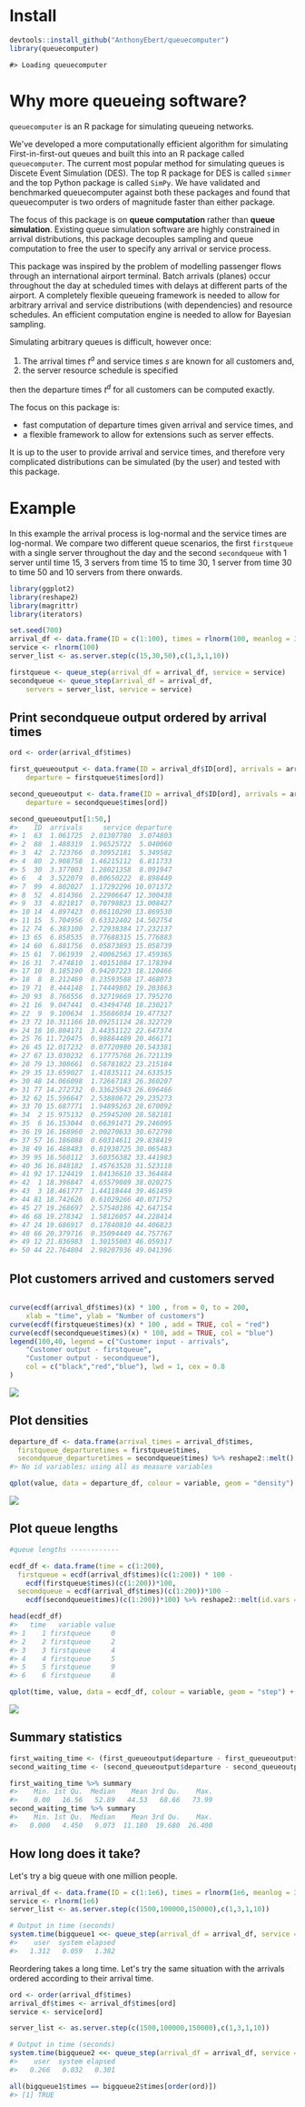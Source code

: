 
<!-- --- -->
<!-- output: html -->
<!-- bibliography: references.bib -->
<!-- --- -->
<!-- README.md is generated from README.Rmd. Please edit that file -->

Install
=======

``` r
devtools::install_github("AnthonyEbert/queuecomputer")
library(queuecomputer)
```

    #> Loading queuecomputer

Why more queueing software?
===========================

<!-- There is already a lot of queueing simulation packages out there including the following R packages:  -->
<!-- * [```liqueueR```](https://cran.r-project.org/web/packages/liqueueR/index.html), -->
<!-- * [```queueing```](https://cran.r-project.org/web/packages/queueing/index.html), -->
<!-- * [```rstackdeque```](https://cran.r-project.org/web/packages/rstackdeque/index.html) & -->
<!-- * [```simmer```](http://r-simmer.org/). -->
<!-- ```liqueueR``` is written for priority queues. ```queueing ``` simulates well known simple queues such as M/M/1. -->
<!-- Python packages: -->
<!-- * [```queue-lib```](https://pypi.python.org/pypi/queuelib) -->
<!-- * [```simpy```](https://simpy.readthedocs.io/en/latest/) -->
<!-- Matlab / Octave packages: -->
<!-- * [```queueing```](http://www.moreno.marzolla.name/software/queueing/) -->
`queuecomputer` is an R package for simulating queueing networks.

We've developed a more computationally efficient algorithm for simulating First-in-first-out queues and built this into an R package called `queuecomputer`. The current most popular method for simulating queues is Discete Event Simulation (DES). The top R package for DES is called `simmer` and the top Python package is called `SimPy`. We have validated and benchmarked queuecomputer against both these packages and found that queuecomputer is two orders of magnitude faster than either package.

The focus of this package is on <b>queue computation</b> rather than <b>queue simulation</b>. Existing queue simulation software are highly constrained in arrival distributions, this package decouples sampling and queue computation to free the user to specify any arrival or service process.

This package was inspired by the problem of modelling passenger flows through an international airport terminal. Batch arrivals (planes) occur throughout the day at scheduled times with delays at different parts of the airport. A completely flexible queueing framework is needed to allow for arbitrary arrival and service distributions (with dependencies) and resource schedules. An efficient computation engine is needed to allow for Bayesian sampling.

Simulating arbitrary queues is difficult, however once:

1.  The arrival times *t*<sup>*a*</sup> and service times *s* are known for all customers and,
2.  the server resource schedule is specified

then the departure times *t*<sup>*d*</sup> for all customers can be computed exactly.

The focus on this package is:

-   fast computation of departure times given arrival and service times, and
-   a flexible framework to allow for extensions such as server effects.

It is up to the user to provide arrival and service times, and therefore very complicated distributions can be simulated (by the user) and tested with this package.

Example
=======

In this example the arrival process is log-normal and the service times are log-normal. We compare two different queue scenarios, the first `firstqueue` with a single server throughout the day and the second `secondqueue` with 1 server until time 15, 3 servers from time 15 to time 30, 1 server from time 30 to time 50 and 10 servers from there onwards.

``` r
library(ggplot2)
library(reshape2)
library(magrittr)
library(iterators)

set.seed(700)
arrival_df <- data.frame(ID = c(1:100), times = rlnorm(100, meanlog = 3))
service <- rlnorm(100)
server_list <- as.server.step(c(15,30,50),c(1,3,1,10))

firstqueue <- queue_step(arrival_df = arrival_df, service = service)
secondqueue <- queue_step(arrival_df = arrival_df,
    servers = server_list, service = service)
```

Print secondqueue output ordered by arrival times
-------------------------------------------------

``` r
ord <- order(arrival_df$times)

first_queueoutput <- data.frame(ID = arrival_df$ID[ord], arrivals = arrival_df$times[ord], service = service[ord],
    departure = firstqueue$times[ord])

second_queueoutput <- data.frame(ID = arrival_df$ID[ord], arrivals = arrival_df$times[ord], service = service[ord],
    departure = secondqueue$times[ord])

second_queueoutput[1:50,]
#>    ID  arrivals     service departure
#> 1  63  1.061725  2.01307780  3.074803
#> 2  88  1.488319  1.96525722  5.040060
#> 3  42  2.723766  0.30952181  5.349582
#> 4  80  2.908758  1.46215112  6.811733
#> 5  30  3.377003  1.28021358  8.091947
#> 6   4  3.522079  0.80650222  8.898449
#> 7  99  4.802027  1.17292296 10.071372
#> 8  52  4.814366  2.22906647 12.300438
#> 9  33  4.821817  0.70798823 13.008427
#> 10 14  4.897423  0.86110290 13.869530
#> 11 15  5.704956  0.63322402 14.502754
#> 12 74  6.383100  2.72938384 17.232137
#> 13 65  6.858535  0.77688315 15.776883
#> 14 60  6.881756  0.05873893 15.058739
#> 15 61  7.061939  2.40062563 17.459365
#> 16 31  7.474810  1.40151084 17.178394
#> 17 10  8.185190  0.94207223 18.120466
#> 18  8  8.212469  0.23593588 17.468073
#> 19 71  8.444148  1.74449802 19.203863
#> 20 93  8.766556  0.32719669 17.795270
#> 21 16  9.047441  0.43494748 18.230217
#> 22  9  9.100634  1.35686034 19.477327
#> 23 72 10.311166 10.09251124 28.322729
#> 24 18 10.804171  3.44351122 22.647374
#> 25 76 11.720475  0.98884489 20.466171
#> 26 45 12.017232  0.07720980 20.543381
#> 27 67 13.030232  6.17775768 26.721139
#> 28 79 13.308661  0.56781022 23.215184
#> 29 35 13.659027  1.41835111 24.633535
#> 30 48 14.066098  1.72667183 26.360207
#> 31 77 14.272732  0.33625943 26.696466
#> 32 62 15.596647  2.53880672 29.235273
#> 33 70 15.687771  1.94895263 28.670092
#> 34  2 15.975132  0.25945200 28.582181
#> 35  6 16.153044  0.66391471 29.246095
#> 36 19 16.168960  2.00270633 30.672798
#> 37 57 16.186088  0.60314611 29.838419
#> 38 49 16.488483  0.81938725 30.065483
#> 39 95 16.560112  3.60356382 33.441983
#> 40 36 16.848182  1.45763528 31.523118
#> 41 92 17.124419  1.84136610 33.364484
#> 42  1 18.396847  4.65579089 38.020275
#> 43  3 18.461777  1.44118444 39.461459
#> 44 81 18.742626  0.61029266 40.071752
#> 45 27 19.268697  2.57540186 42.647154
#> 46 68 19.278342  1.58126057 44.228414
#> 47 24 19.686917  0.17840810 44.406823
#> 48 66 20.379716  0.35094449 44.757767
#> 49 12 21.836983  1.30155003 46.059317
#> 50 44 22.764804  2.98207936 49.041396
```

Plot customers arrived and customers served
-------------------------------------------

``` r

curve(ecdf(arrival_df$times)(x) * 100 , from = 0, to = 200,
    xlab = "time", ylab = "Number of customers")
curve(ecdf(firstqueue$times)(x) * 100 , add = TRUE, col = "red")
curve(ecdf(secondqueue$times)(x) * 100, add = TRUE, col = "blue")
legend(100,40, legend = c("Customer input - arrivals",
    "Customer output - firstqueue",
    "Customer output - secondqueue"),
    col = c("black","red","blue"), lwd = 1, cex = 0.8
)
```

![](README-unnamed-chunk-6-1.png)

Plot densities
--------------

``` r
departure_df <- data.frame(arrival_times = arrival_df$times, 
  firstqueue_departuretimes = firstqueue$times, 
  secondqueue_departuretimes = secondqueue$times) %>% reshape2::melt()
#> No id variables; using all as measure variables

qplot(value, data = departure_df, colour = variable, geom = "density") + xlab("time")
```

![](README-unnamed-chunk-7-1.png)

Plot queue lengths
------------------

``` r
#queue lengths ------------

ecdf_df <- data.frame(time = c(1:200), 
  firstqueue = ecdf(arrival_df$times)(c(1:200)) * 100 - 
    ecdf(firstqueue$times)(c(1:200))*100, 
  secondqueue = ecdf(arrival_df$times)(c(1:200))*100 - 
    ecdf(secondqueue$times)(c(1:200))*100) %>% reshape2::melt(id.vars = "time")

head(ecdf_df)
#>   time   variable value
#> 1    1 firstqueue     0
#> 2    2 firstqueue     2
#> 3    3 firstqueue     4
#> 4    4 firstqueue     5
#> 5    5 firstqueue     9
#> 6    6 firstqueue     8

qplot(time, value, data = ecdf_df, colour = variable, geom = "step") + xlab("time") + ylab("queue length")
```

![](README-unnamed-chunk-8-1.png)

Summary statistics
------------------

``` r
first_waiting_time <- (first_queueoutput$departure - first_queueoutput$service - first_queueoutput$arrival)
second_waiting_time <- (second_queueoutput$departure - second_queueoutput$service - second_queueoutput$arrival)

first_waiting_time %>% summary
#>    Min. 1st Qu.  Median    Mean 3rd Qu.    Max. 
#>    0.00   16.56   52.89   44.53   68.66   73.99
second_waiting_time %>% summary
#>    Min. 1st Qu.  Median    Mean 3rd Qu.    Max. 
#>   0.000   4.450   9.073  11.180  19.680  26.400
```

How long does it take?
----------------------

Let's try a big queue with one million people.

``` r
arrival_df <- data.frame(ID = c(1:1e6), times = rlnorm(1e6, meanlog = 3))
service <- rlnorm(1e6)
server_list <- as.server.step(c(1500,100000,150000),c(1,3,1,10))

# Output in time (seconds)
system.time(bigqueue1 <<- queue_step(arrival_df = arrival_df, service = service, servers = server_list))
#>    user  system elapsed 
#>   1.312   0.059   1.382
```

Reordering takes a long time. Let's try the same situation with the arrivals ordered according to their arrival time.

``` r
ord <- order(arrival_df$times)
arrival_df$times <- arrival_df$times[ord]
service <- service[ord]

server_list <- as.server.step(c(1500,100000,150000),c(1,3,1,10))

# Output in time (seconds)
system.time(bigqueue2 <<- queue_step(arrival_df = arrival_df, service = service, servers = server_list))
#>    user  system elapsed 
#>   0.266   0.032   0.301

all(bigqueue1$times == bigqueue2$times[order(ord)])
#> [1] TRUE
```

